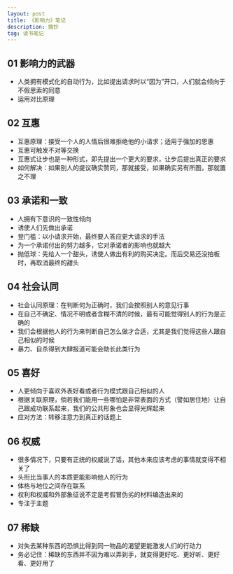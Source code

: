 ```yaml
---
layout: post
title: 《影响力》笔记
description: 摘抄
tag: 读书笔记
---
```

## 01 影响力的武器
* 人类拥有模式化的自动行为，比如提出请求时以“因为”开口，人们就会倾向于不假思索的同意
* 运用对比原理
## 02 互惠
* 互惠原理：接受一个人的人情后很难拒绝他的小请求；适用于强加的恩惠
* 互惠可触发不对等交换
* 互惠式让步也是一种形式，即先提出一个更大的要求，让步后提出真正的要求
* 如何解决：如果别人的提议确实赞同，那就接受，如果确实另有所图，那就置之不理
## 03 承诺和一致
* 人拥有下意识的一致性倾向
* 诱使人们先做出承诺
* 登门槛：以小请求开始，最终要人答应更大请求的手法
* 为一个承诺付出的努力越多，它对承诺者的影响也就越大
* 抛低球：先给人一个甜头，诱使人做出有利的购买决定。而后交易还没拍板时，再取消最终的甜头
## 04 社会认同
* 社会认同原理：在判断何为正确时，我们会按照别人的意见行事
* 在自己不确定、情况不明或者含糊不清的时候，最有可能觉得别人的行为是正确的
* 我们会根据他人的行为来判断自己怎么做才合适，尤其是我们觉得这些人跟自己相似的时候
* 暴力、自杀得到大肆报道可能会助长此类行为
## 05 喜好
* 人更倾向于喜欢外表好看或者行为模式跟自己相似的人
* 根据关联原理，倘若我们能用一些哪怕是非常表面的方式（譬如居住地）让自己跟成功联系起来，我们的公共形象也会显得光辉起来
* 应对方法：转移注意力到真正的话题上
## 06 权威
* 很多情况下，只要有正统的权威说了话，其他本来应该考虑的事情就变得不相关了
* 头衔比当事人的本质更能影响他人的行为
* 体格与地位之间存在联系
* 权利和权威和外部象征说不定是考假冒伪劣的材料编造出来的
* 专注于主题
## 07 稀缺
* 对失去某种东西的恐惧比得到同一物品的渴望更能激发人们的行动力
* 务必记住：稀缺的东西并不因为难以弄到手，就变得更好吃、更好听、更好看、更好用了